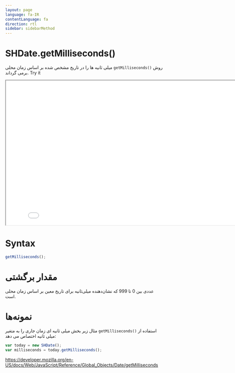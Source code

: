 ```yaml
---
layout: page
language: fa-IR
contentLanguage: fa
direction: rtl
sidebar: sidebarMethod
---
```


# SHDate.getMilliseconds()

روش <code dir="ltr">getMilliseconds()</code> میلی ثانیه ها را در تاریخ مشخص شده بر اساس زمان محلی برمی گرداند.
Try it

<iframe style="width: 830px; height: 460px;" src="/SHDateTime-js/examples/live.html?function=getMilliseconds" title="MDN Web Docs Interactive Example" loading="lazy"></iframe>
<br/>

# Syntax

```js
getMilliseconds();
```

# مقدار برگشتی

عددی بین 0 تا 999 که نشان‌دهنده میلی‌ثانیه برای تاریخ معین بر اساس زمان محلی است.

# نمونه‌ها

استفاده از <code dir="ltr">getMilliseconds()</code>
مثال زیر بخش میلی ثانیه ای زمان جاری را به متغیر میلی ثانیه اختصاص می دهد:

```js
var today = new SHDate();
var milliseconds = today.getMilliseconds();
```

https://developer.mozilla.org/en-US/docs/Web/JavaScript/Reference/Global_Objects/Date/getMilliseconds
